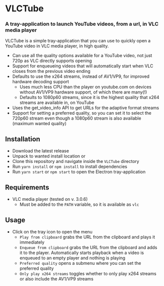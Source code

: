 # VLCTube

### A tray-application to launch YouTube videos, from a url, in VLC media player

VLCTube is a simple tray-application that you can use to quickly open a YouTube video in VLC media player, in high quality.

- Can use all the quality options available for a YouTube video, not just 720p as VLC directly supports opening
- Support for enqueueing videos that will automatically start when VLC closes from the previous video ending
- Defaults to use the x264 streams, instead of AV1/VP9, for improved hardware decoding support
  - Uses much less CPU than the player on youtube.com on devices without AV1/VP9 hardware support, of which there are many(!) 
  - Defaults to 1080p60 streams, since it is the highest quality that x264 streams are available in, on YouTube
- Uses the get_video_info API to get URLs for the adaptive format streams
- Support for setting a preferred quality, so you can set it to select the 720p60 stream even though a 1080p60 stream is also available (maximum wanted quality)

## Installation
- Download the latest release
- Unpack to wanted install location
or
- Clone this repository and navigate inside the `VLCTube` directory
- Run `yarn install` or `npm install` to install dependencies
- Run `yarn start` or `npm start` to open the Electron tray-application

## Requirements
- VLC media player (tested on v. 3.0.6)
  - Must be added to the `PATH` variable, so it is available as `vlc`

## Usage
- Click on the tray icon to open the menu
  - `Play from clipboard` grabs the URL from the clipboard and plays it immediately
  - `Enqueue from clipboard` grabs the URL from the clipboard and adds it to the player. Automatically starts playback when a video is enqueued to an empty player and nothing is playing
  - `Preferred quality` opens a submenu where you can set the preferred quality
  - `Only play x264 streams` toggles whether to only play x264 streams or also include the AV1/VP9 streams

